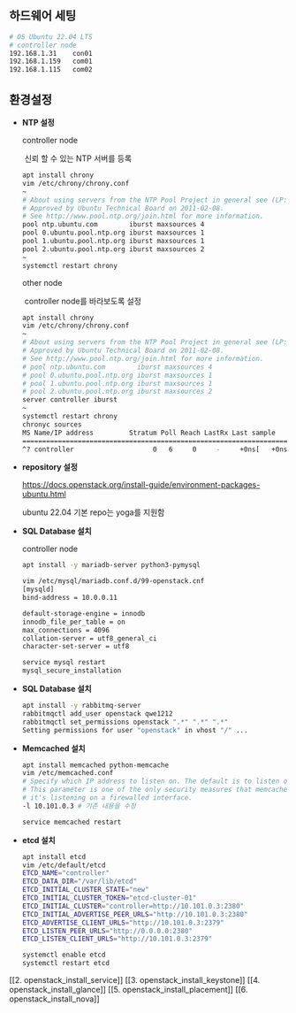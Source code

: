 ## 하드웨어 세팅

```bash
# OS Ubuntu 22.04 LTS
# controller node
192.168.1.31    con01
192.168.1.159   com01
192.168.1.115   com02
```

## 환경설정

- **NTP 설정**

  controller node   

  ​	신뢰 할 수 있는 NTP 서버를 등록

  ```bash
  apt install chrony
  vim /etc/chrony/chrony.conf
  ~
  # About using servers from the NTP Pool Project in general see (LP: #104525).
  # Approved by Ubuntu Technical Board on 2011-02-08.
  # See http://www.pool.ntp.org/join.html for more information.
  pool ntp.ubuntu.com        iburst maxsources 4
  pool 0.ubuntu.pool.ntp.org iburst maxsources 1
  pool 1.ubuntu.pool.ntp.org iburst maxsources 1
  pool 2.ubuntu.pool.ntp.org iburst maxsources 2
  ~
  systemctl restart chrony
  ```

  other node

  ​	controller node를 바라보도록 설정

  ~~~bash
  apt install chrony
  vim /etc/chrony/chrony.conf
  ~
  # About using servers from the NTP Pool Project in general see (LP: #104525).
  # Approved by Ubuntu Technical Board on 2011-02-08.
  # See http://www.pool.ntp.org/join.html for more information.
  # pool ntp.ubuntu.com        iburst maxsources 4
  # pool 0.ubuntu.pool.ntp.org iburst maxsources 1
  # pool 1.ubuntu.pool.ntp.org iburst maxsources 1
  # pool 2.ubuntu.pool.ntp.org iburst maxsources 2
  server controller iburst
  ~
  systemctl restart chrony
  chronyc sources
  MS Name/IP address         Stratum Poll Reach LastRx Last sample               
  ===============================================================================
  ^? controller                    0   6     0     -     +0ns[   +0ns] +/-    0ns
  ~~~

- **repository 설정**

  https://docs.openstack.org/install-guide/environment-packages-ubuntu.html

  ubuntu 22.04 기본 repo는 yoga를 지원함

- **SQL Database 설치**

  controller node

  ```bash
  apt install -y mariadb-server python3-pymysql
  
  vim /etc/mysql/mariadb.conf.d/99-openstack.cnf
  [mysqld]
  bind-address = 10.0.0.11
  
  default-storage-engine = innodb
  innodb_file_per_table = on
  max_connections = 4096
  collation-server = utf8_general_ci
  character-set-server = utf8
  
  service mysql restart
  mysql_secure_installation
  ```

- **SQL Database 설치**

  ```bash
  apt install -y rabbitmq-server
  rabbitmqctl add_user openstack qwe1212
  rabbitmqctl set_permissions openstack ".*" ".*" ".*"
  Setting permissions for user "openstack" in vhost "/" ...
  ```

- **Memcached 설치**

  ```bash
  apt install memcached python-memcache
  vim /etc/memcached.conf
  # Specify which IP address to listen on. The default is to listen on all IP addresses
  # This parameter is one of the only security measures that memcached has, so make sure
  # it's listening on a firewalled interface.
  -l 10.101.0.3 # 기존 내용을 수정
  
  service memcached restart
  ```

- **etcd 설치**

  ```bash
  apt install etcd
  vim /etc/default/etcd
  ETCD_NAME="controller"
  ETCD_DATA_DIR="/var/lib/etcd"
  ETCD_INITIAL_CLUSTER_STATE="new"
  ETCD_INITIAL_CLUSTER_TOKEN="etcd-cluster-01"
  ETCD_INITIAL_CLUSTER="controller=http://10.101.0.3:2380"
  ETCD_INITIAL_ADVERTISE_PEER_URLS="http://10.101.0.3:2380"
  ETCD_ADVERTISE_CLIENT_URLS="http://10.101.0.3:2379"
  ETCD_LISTEN_PEER_URLS="http://0.0.0.0:2380"
  ETCD_LISTEN_CLIENT_URLS="http://10.101.0.3:2379"
  
  systemctl enable etcd
  systemctl restart etcd
  ```

  

[[2. openstack_install_service]]
[[3. openstack_install_keystone]]
[[4. openstack_install_glance]]
[[5. openstack_install_placement]]
[[6. openstack_install_nova]]